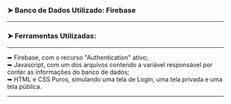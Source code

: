 
### ➤ Banco de Dados Utilizado: Firebase

---

### ➤ Ferramentas Utilizadas:

---

➥ Firebase, com o recurso "Authentication" ativo;<br>
➥ Javascript, com um dos arquivos contendo a variável responsável por conter as informações do banco de dados;<br>
➥ HTML e CSS Puros, simulando uma tela de Login, uma tela privada e uma tela pública.

---
